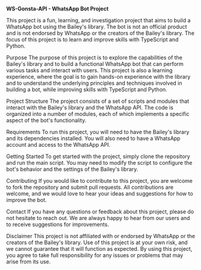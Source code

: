 **WS-Gonsta-API - WhatsApp Bot Project**

This project is a fun, learning, and investigation project that aims to build a WhatsApp bot using the Bailey's library. The bot is not an official product and is not endorsed by WhatsApp or the creators of the Bailey's library. The focus of this project is to learn and improve skills with TypeScript and Python.

Purpose
The purpose of this project is to explore the capabilities of the Bailey's library and to build a functional WhatsApp bot that can perform various tasks and interact with users. This project is also a learning experience, where the goal is to gain hands-on experience with the library and to understand the underlying principles and techniques involved in building a bot, while improving skills with TypeScript and Python.

Project Structure
The project consists of a set of scripts and modules that interact with the Bailey's library and the WhatsApp API. The code is organized into a number of modules, each of which implements a specific aspect of the bot's functionality.

Requirements
To run this project, you will need to have the Bailey's library and its dependencies installed. You will also need to have a WhatsApp account and access to the WhatsApp API.

Getting Started
To get started with the project, simply clone the repository and run the main script. You may need to modify the script to configure the bot's behavior and the settings of the Bailey's library.

Contributing
If you would like to contribute to this project, you are welcome to fork the repository and submit pull requests. All contributions are welcome, and we would love to hear your ideas and suggestions for how to improve the bot.

Contact
If you have any questions or feedback about this project, please do not hesitate to reach out. We are always happy to hear from our users and to receive suggestions for improvements.

Disclaimer
This project is not affiliated with or endorsed by WhatsApp or the creators of the Bailey's library. Use of this project is at your own risk, and we cannot guarantee that it will function as expected. By using this project, you agree to take full responsibility for any issues or problems that may arise from its use.
